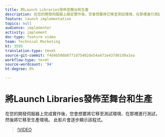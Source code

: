 ```yaml
---
title: 將Launch Libraries發佈至舞台和生產
description: 在您的開發伺服器上鎖定實作後，您會想要將它移至測試環境，在那裡進行測試，然後將它移至您的生產環境。 此影片會逐步顯示該程式。
feature: launch implementation
topics: null
audience: implementer
activity: implement
doc-type: feature video
team: Technical Marketing
kt: 3595
translation-type: tm+mt
source-git-commit: f4d4b506b6771d75402de54a471e437d81d9a1ea
workflow-type: tm+mt
source-wordcount: '94'
ht-degree: 0%

---
```



# 將Launch Libraries發佈至舞台和生產

在您的開發伺服器上完成實作後，您會想要將它移至測試環境、在那裡進行測試，然後將它移至生產環境。 此影片會逐步顯示該程式。

>[!VIDEO](https://video.tv.adobe.com/v/28777/?quality=12)
